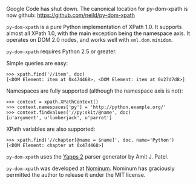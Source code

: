 Google Code has shut down. The canonical location for py-dom-xpath is now github:
https://github.com/neild/py-dom-xpath

`py-dom-xpath` is a pure Python implementation of XPath 1.0.  It supports almost all XPath 1.0, with the main exception being the namespace axis.  It operates on DOM 2.0 nodes, and works well with `xml.dom.minidom`.

`py-dom-xpath` requires Python 2.5 or greater.

Simple queries are easy:

```
>>> xpath.find('//item', doc)
[<DOM Element: item at 0x474468>, <DOM Element: item at 0x27d7d8>]
```

Namespaces are fully supported (although the namespace axis is not):

```
>>> context = xpath.XPathContext()
>>> context.namespaces['py'] = 'http://python.example.org/'
>>> context.findvalues('//py:skit/@name', doc)
[u'argument', u'lumberjack', u'parrot']
```

XPath variables are also supported:

```
>>> xpath.find('//chapter[@name = $name]', doc, name='Python')
[<DOM Element: chapter at 0x474468>]
```

`py-dom-xpath` uses the [Yapps 2](http://theory.stanford.edu/~amitp/yapps/) parser generator by Amit J. Patel.

`py-dom-xpath` was developed at [Nominum](http://www.nominum.com/).  Nominum has graciously permitted the author to release it under the MIT license.